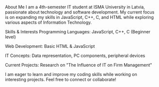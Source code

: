 About Me
I am a 4th-semester IT student at ISMA University in Latvia, passionate about technology and software development. My current focus is on expanding my skills in JavaScript, C++, C, and HTML while exploring various aspects of Information Technology.

Skills & Interests
Programming Languages: JavaScript, C++, C (Beginner level)

Web Development: Basic HTML & JavaScript

IT Concepts: Data representation, PC components, peripheral devices

Current Projects: Research on "The Influence of IT on Firm Management"

I am eager to learn and improve my coding skills while working on interesting projects. Feel free to connect or collaborate!
